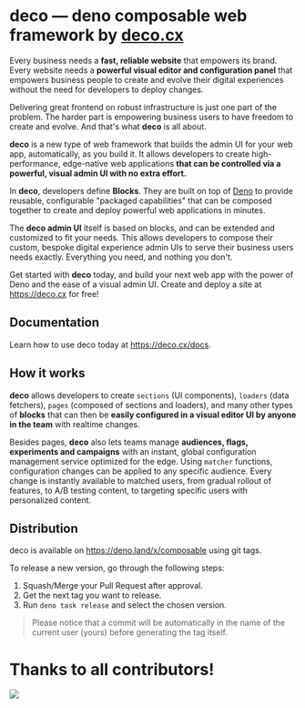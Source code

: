 # deco — deno composable web framework by [deco.cx](https://www.deco.cx/en/dev)

Every business needs a **fast, reliable website** that empowers its brand. Every website needs a **powerful visual editor and configuration panel** that empowers business people to create and evolve their digital experiences without the need for developers to deploy changes.

Delivering great frontend on robust infrastructure is just one part of the problem. The harder part is empowering business users to have freedom to create and evolve. And that's what **deco** is all about. 

**deco** is a new type of web framework that builds the admin UI for your web app, automatically, as you build it. It allows developers to create high-performance, edge-native web applications **that can be controlled via a powerful, visual admin UI with no extra effort.** 

In **deco**, developers define **Blocks**. They are built on top of [Deno](https://deno.land) to provide reusable, configurable "packaged capabilities" that can be composed together to create and deploy powerful web applications in minutes.

The **deco admin UI** itself is based on blocks, and can be extended and customized to fit your needs. This allows developers to compose their custom, bespoke digital experience admin UIs to serve their business users needs exactly. Everything you need, and nothing you don't.

Get started with **deco** today, and build your next web app with the power of Deno and the ease of a visual admin UI. Create and deploy a site at https://deco.cx for free! 

## Documentation

Learn how to use deco today at https://deco.cx/docs.

## How it works

**deco** allows developers to create `sections` (UI components), `loaders` (data fetchers), `pages` (composed of sections and loaders), and many other types of **blocks** that can then be **easily configured in a visual editor UI by anyone in the team** with realtime changes.

Besides pages, **deco** also lets teams manage **audiences, flags, experiments and campaigns** with an instant, global configuration management service optimized for the edge. Using `matcher` functions, configuration changes can be applied to any specific audience. Every change is instantly available to matched users, from gradual rollout of features, to A/B testing content, to targeting specific users with personalized content.

## Distribution

deco is available on https://deno.land/x/composable using git tags.

To release a new version, go through the following steps:

1. Squash/Merge your Pull Request after approval.
2. Get the next tag you want to release.
3. Run `deno task release` and select the chosen version.

> Please notice that a commit will be automatically in the name of the current user (yours) before generating the tag itself.

# Thanks to all contributors!

<a href="https://github.com/deco-cx/live/graphs/contributors">
  <img src="https://contributors-img.web.app/image?repo=deco-cx/live" />
</a>

